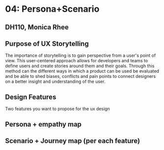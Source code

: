 # 04: Persona+Scenario
## DH110, Monica Rhee

## Purpose of UX Storytelling
The importance of storytelling is to gain perspective from a user's point of view. This user-centered approach allows for developers and teams to define users and create stories around them and their goals. Through this method can the different ways in which a product can be used be evaluated and be able to shed biases, conflicts and pain points to connect designers on a better insight and understanding of the user.

## Design Features
Two features you want to propose for the ux design

## Persona + empathy map 





## Scenario + Journey map (per each feature)
